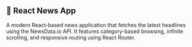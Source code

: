 ## 📰 React News App
A modern React-based news application that fetches the latest headlines using the NewsData.io API. It features category-based browsing, infinite scrolling, and responsive routing using React Router.

